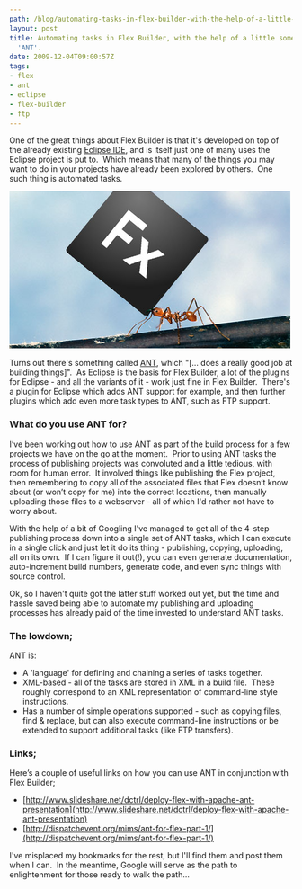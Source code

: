 ```yaml
---
path: /blog/automating-tasks-in-flex-builder-with-the-help-of-a-little-something-called-ant/
layout: post
title: Automating tasks in Flex Builder, with the help of a little something called
  'ANT'.
date: 2009-12-04T09:00:57Z
tags:
- flex
- ant
- eclipse
- flex-builder
- ftp
---
```


One of the great things about Flex Builder is that it's developed on top of the already existing [Eclipse IDE](http://www.eclipse.org/), and is itself just one of many uses the Eclipse project is put to.  Which means that many of the things you may want to do in your projects have already been explored by others.  One such thing is automated tasks.

![ANT Tasks in Flex](anttasks.jpg)

Turns out there's something called [ANT](http://ant.apache.org/faq.html#what-is-ant), which "\[... does a really good job at building things\]".  As Eclipse is the basis for Flex Builder, a lot of the plugins for Eclipse - and all the variants of it - work just fine in Flex Builder.  There's a plugin for Eclipse which adds ANT support for example, and then further plugins which add even more task types to ANT, such as FTP support.

### What do you use ANT for?

I’ve been working out how to use ANT as part of the build process for a few projects we have on the go at the moment.  Prior to using ANT tasks the process of publishing projects was convoluted and a little tedious, with room for human error.  It involved things like publishing the Flex project, then remembering to copy all of the associated files that Flex doesn’t know about (or won’t copy for me) into the correct locations, then manually uploading those files to a webserver - all of which I'd rather not have to worry about.

With the help of a bit of Googling I've managed to get all of the 4-step publishing process down into a single set of ANT tasks, which I can execute in a single click and just let it do its thing - publishing, copying, uploading, all on its own.  If I can figure it out(!), you can even generate documentation, auto-increment build numbers, generate code, and even sync things with source control.

Ok, so I haven't quite got the latter stuff worked out yet, but the time and hassle saved being able to automate my publishing and uploading processes has already paid of the time invested to understand ANT tasks.

### The lowdown;

ANT is:

*   A 'language' for defining and chaining a series of tasks together.
*   XML-based - all of the tasks are stored in XML in a build file.  These roughly correspond to an XML representation of command-line style instructions.
*   Has a number of simple operations supported - such as copying files, find & replace, but can also execute command-line instructions or be extended to support additional tasks (like FTP transfers).

### Links;

Here’s a couple of useful links on how you can use ANT in conjunction with Flex Builder;

*   [http://www.slideshare.net/dctrl/deploy-flex-with-apache-ant-presentation](http://www.slideshare.net/dctrl/deploy-flex-with-apache-ant-presentation)
*   [http://dispatchevent.org/mims/ant-for-flex-part-1/](http://dispatchevent.org/mims/ant-for-flex-part-1/)

I've misplaced my bookmarks for the rest, but I'll find them and post them when I can.  In the meantime, Google will serve as the path to enlightenment for those ready to walk the path...